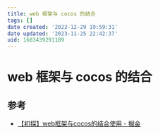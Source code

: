 ```yaml
---
title: web 框架与 cocos 的结合
tags: []
date created: '2022-12-29 19:59:31'
date updated: '2023-11-25 22:42:37'
uid: 1683439291189
---
```


# web 框架与 cocos 的结合

## 参考

- [【初探】web框架与cocos的结合使用 - 掘金](https://juejin.cn/post/6949044814008549389)
